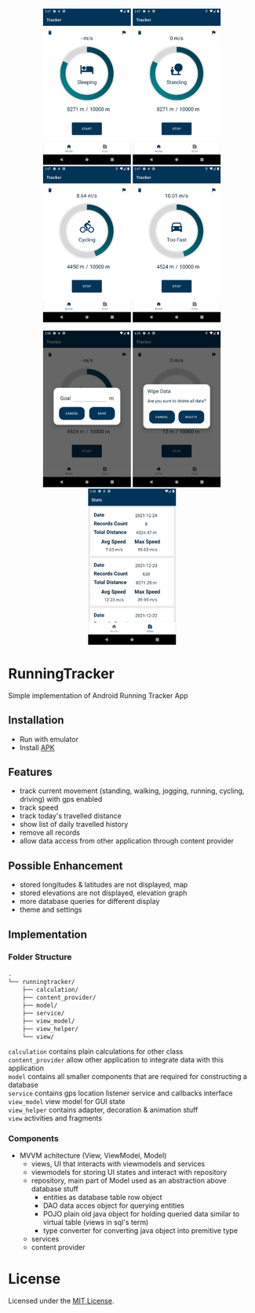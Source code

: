 
<p align="center" float="left">
    <img src="screenshots/sleeping.png" width="179"/>
    <img src="screenshots/standing.png" width="179"/>
    <img src="screenshots/cycling.png" width="179"/>
    <img src="screenshots/too_fast.png" width="179"/>
</p>
<p align="center" float="left">
    <img src="screenshots/set_goal.png" width="179"/>
    <img src="screenshots/wipe_data.png" width="179"/>
    <img src="screenshots/recycler.png" width="179"/>
</p>

# RunningTracker
Simple implementation of Android Running Tracker App

## Installation
- Run with emulator
- Install [APK](app\build\outputs\apk\debug)

## Features
- track current movement (standing, walking, jogging, running, cycling, driving) with gps enabled
- track speed
- track today's travelled distance
- show list of daily travelled history
- remove all records
- allow data access from other application through content provider

## Possible Enhancement
- stored longitudes & latitudes are not displayed, map
- stored elevations are not displayed, elevation graph
- more database queries for different display
- theme and settings

## Implementation

### Folder Structure
```
.
└── runningtracker/
    ├── calculation/
    ├── content_provider/
    ├── model/
    ├── service/
    ├── view_model/
    ├── view_helper/
    └── view/
```
`calculation` contains plain calculations for other class   
`content_provider` allow other application to integrate data with this application   
`model` contains all smaller components that are required for constructing a database   
`service` contains gps location listener service and callbacks interface   
`view_model` view model for GUI state   
`view_helper` contains adapter, decoration & animation stuff   
`view` activities and fragments   

### Components

- MVVM achitecture (View, ViewModel, Model)
    - views, UI that interacts with viewmodels and services
    - viewmodels for storing UI states and interact with repository
    - repository, main part of Model used as an abstraction above database stuff
        - entities as database table row object
        - DAO data acces object for querying entities
        - POJO plain old java object for holding queried data similar to virtual table (views in sql's term)
        - type converter for converting java object into premitive type
    - services
    - content provider

# License
Licensed under the [MIT License](LICENSE).